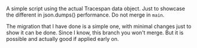 A simple script using the actual Tracespan data object.
Just to showcase the different in json.dumps() performance. Do not merge in `main`.

The migration that I have done is a simple one, with minimal changes just to show it can be done. Since I know, this branch you won't merge. But it is possible and actually good if applied early on.